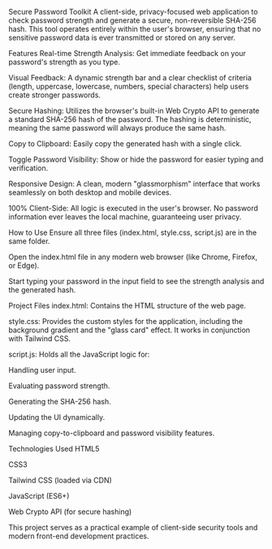 Secure Password Toolkit
A client-side, privacy-focused web application to check password strength and generate a secure, non-reversible SHA-256 hash. This tool operates entirely within the user's browser, ensuring that no sensitive password data is ever transmitted or stored on any server.

Features
Real-time Strength Analysis: Get immediate feedback on your password's strength as you type.

Visual Feedback: A dynamic strength bar and a clear checklist of criteria (length, uppercase, lowercase, numbers, special characters) help users create stronger passwords.

Secure Hashing: Utilizes the browser's built-in Web Crypto API to generate a standard SHA-256 hash of the password. The hashing is deterministic, meaning the same password will always produce the same hash.

Copy to Clipboard: Easily copy the generated hash with a single click.

Toggle Password Visibility: Show or hide the password for easier typing and verification.

Responsive Design: A clean, modern "glassmorphism" interface that works seamlessly on both desktop and mobile devices.

100% Client-Side: All logic is executed in the user's browser. No password information ever leaves the local machine, guaranteeing user privacy.

How to Use
Ensure all three files (index.html, style.css, script.js) are in the same folder.

Open the index.html file in any modern web browser (like Chrome, Firefox, or Edge).

Start typing your password in the input field to see the strength analysis and the generated hash.

Project Files
index.html: Contains the HTML structure of the web page.

style.css: Provides the custom styles for the application, including the background gradient and the "glass card" effect. It works in conjunction with Tailwind CSS.

script.js: Holds all the JavaScript logic for:

Handling user input.

Evaluating password strength.

Generating the SHA-256 hash.

Updating the UI dynamically.

Managing copy-to-clipboard and password visibility features.

Technologies Used
HTML5

CSS3

Tailwind CSS (loaded via CDN)

JavaScript (ES6+)

Web Crypto API (for secure hashing)

This project serves as a practical example of client-side security tools and modern front-end development practices.
